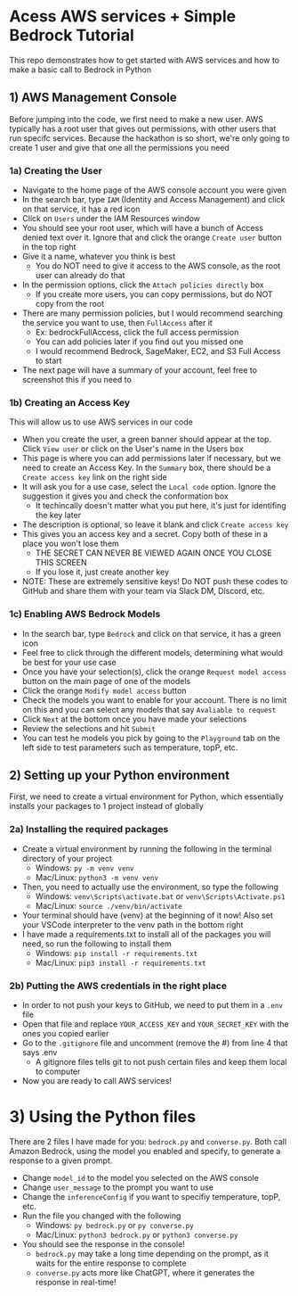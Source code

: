 # Acess AWS services + Simple Bedrock Tutorial

This repo demonstrates how to get started with AWS services and how to make a basic call to Bedrock in Python

## 1) AWS Management Console
Before jumping into the code, we first need to make a new user. AWS typically has a root user that gives out permissions, with other users that run specifc services. Because the hackathon is so short, we're only going to create 1 user and give that one all the permissions you need

### 1a) Creating the User
- Navigate to the home page of the AWS console account you were given
- In the search bar, type `IAM` (Identity and Access Management) and click on that service, it has a red icon
- Click on `Users` under the IAM Resources window
- You should see your root user, which will have a bunch of Access denied text over it. Ignore that and click the orange `Create user` button in the top right
- Give it a name, whatever you think is best
  - You do NOT need to give it access to the AWS console, as the root user can already do that
- In the permission options, click the `Attach policies directly` box
  - If you create more users, you can copy permissions, but do NOT copy from the root
- There are many permission policies, but I would recommend searching the service you want to use, then `FullAccess` after it
  - Ex: bedrockFullAccess, click the full access permission
  - You can add policies later if you find out you missed one
  - I would recommend Bedrock, SageMaker, EC2, and S3 Full Access to start
- The next page will have a summary of your account, feel free to screenshot this if you need to

### 1b) Creating an Access Key
This will allow us to use AWS services in our code

- When you create the user, a green banner should appear at the top. Click `View user` or click on the User's name in the Users box
- This page is where you can add permissions later if necessary, but we need to create an Access Key. In the `Summary` box, there should be a `Create access key` link on the right side
- It will ask you for a use case, select the `Local code` option. Ignore the suggestion it gives you and check the conformation box
  - It techincally doesn't matter what you put here, it's just for identifing the key later
- The description is optional, so leave it blank and click `Create access key`
- This gives you an access key and a secret. Copy both of these in a place you won't lose them
  - THE SECRET CAN NEVER BE VIEWED AGAIN ONCE YOU CLOSE THIS SCREEN
  - If you lose it, just create another key
- NOTE: These are extremely sensitive keys! Do NOT push these codes to GitHub and share them with your team via Slack DM, Discord, etc.

### 1c) Enabling AWS Bedrock Models
- In the search bar, type `Bedrock` and click on that service, it has a green icon
- Feel free to click through the different models, determining what would be best for your use case
- Once you have your selection(s), click the orange `Request model access` button on the main page of one of the models
- Click the orange `Modify model access` button
- Check the models you want to enable for your account. There is no limit on this and you can select any models that say `Avaliable to request`
- Click `Next` at the bottom once you have made your selections
- Review the selections and hit `Submit`
- You can test he models you pick by going to the `Playground` tab on the left side to test parameters such as temperature, topP, etc.

## 2) Setting up your Python environment
First, we need to create a virtual environment for Python, which essentially installs your packages to 1 project instead of globally

### 2a) Installing the required packages
- Create a virtual environment by running the following in the terminal directory of your project
  - Windows: `py -m venv venv`
  - Mac/Linux: `python3 -m venv venv`
- Then, you need to actually use the environment, so type the following
  - Windows: `venv\Scripts\activate.bat` or `venv\Scripts\Activate.ps1`
  - Mac/Linux: `source ./venv/bin/activate`
- Your terminal should have (venv) at the beginning of it now! Also set your VSCode interpreter to the venv path in the bottom right
- I have made a requirements.txt to install all of the packages you will need, so run the following to install them
  - Windows: `pip install -r requirements.txt`
  - Mac/Linux: `pip3 install -r requirements.txt`

### 2b) Putting the AWS credentials in the right place
- In order to not push your keys to GitHub, we need to put them in a `.env` file
- Open that file and replace `YOUR_ACCESS_KEY` and `YOUR_SECRET_KEY` with the ones you copied earlier
- Go to the `.gitignore` file and uncomment (remove the #) from line 4 that says .env
  - A gitignore files tells git to not push certain files and keep them local to computer
- Now you are ready to call AWS services!

# 3) Using the Python files 
There are 2 files I have made for you: `bedrock.py` and `converse.py`. Both call Amazon Bedrock, using the model you enabled and specify, to generate a response to a given prompt.
- Change `model_id` to the model you selected on the AWS console
- Change `user_message` to the prompt you want to use
- Change the `inferenceConfig` if you want to specifiy temperature, topP, etc.
- Run the file you changed with the following
  - Windows: `py bedrock.py` or `py converse.py`
  - Mac/Linux: `python3 bedrock.py` or `python3 converse.py`
- You should see the response in the console!
  - `bedrock.py` may take a long time depending on the prompt, as it waits for the entire response to complete
  - `converse.py` acts more like ChatGPT, where it generates the response in real-time!